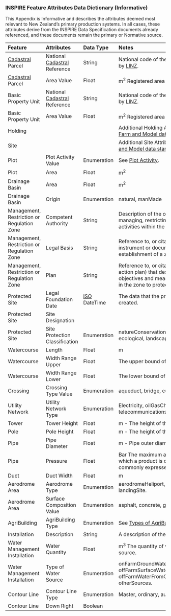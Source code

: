 ### INSPIRE Feature Attributes Data Dictionary (Informative)

This Appendix is Informative and describes the attributes deemed most relevant to New Zealand’s primary production systems. In all cases, these attributes derive from the INSPIRE Data Specification documents already referenced, and these documents remain the primary or Normative source.  

Feature | Attributes | Data Type | Notes
:------ | :--------- | :-------- | :----
[Cadastral](FFADS_Definitions-and-Abbreviations.md#Definitions-and-Abbreviations) Parcel | National [Cadastral](FFADS_Definitions-and-Abbreviations.md#Definitions-and-Abbreviations) Reference | String | National code of the [cadastral](FFADS_Definitions-and-Abbreviations.md#Definitions-and-Abbreviations) parcel as recorded by [LINZ](https://data.linz.govt.nz/layer/772-nz-primary-parcels/).
[Cadastral](FFADS_Definitions-and-Abbreviations.md#Definitions-and-Abbreviations) Parcel | Area Value | Float | m<sup>2</sup> Registered area value
Basic Property Unit	| National [Cadastral](FFADS_Definitions-and-Abbreviations.md#Definitions-and-Abbreviations) Reference | String | National code of the [cadastral](FFADS_Definitions-and-Abbreviations.md#Definitions-and-Abbreviations) parcel as recorded by [LINZ](https://data.linz.govt.nz/layer/772-nz-primary-parcels/).
Basic Property Unit	| Area Value | Float |  m<sup>2</sup> Registered area value
Holding | | | Additional Holding Attributes are defined in the [Farm and Model data standard](https://github.com/Datalinker-Org/Farm-Data-Standards/blob/master/Farm%20Model/README.md) as ‘Farm Entity’.
Site | | | Additional Site Attributes are defined in the [Farm and Model data standard](https://github.com/Datalinker-Org/Farm-Data-Standards/blob/master/Farm%20Model/README.md) as ‘Management Block’.
Plot | Plot Activity Value | Enumeration | See [Plot Activity](FFA_Enumeration-Lists.md#Plot-Activity-Value-Enumeration-List).
Plot | Area | Float |  m<sup>2</sup>
Drainage Basin | Area | Float | m<sup>2</sup>
Drainage Basin | Origin | Enumeration | natural, manMade
Management, Restriction or Regulation Zone | Competent Authority | String |  Description of the organisation(s) responsible for managing, restricting or regulating measures or activities within the zone.
Management, Restriction or Regulation Zone | Legal Basis | String | Reference to, or citation of the legislative instrument or document that required the establishment of a zone. 
Management, Restriction or Regulation Zone | Plan	| String | Reference to, or citation of a plan (management or action plan) that describes the environmental objectives and measures that shall be undertaken in the zone to protect the environment. 
Protected Site | Legal Foundation Date | [ISO](FFADS_Definitions-and-Abbreviations.md#Definitions-and-Abbreviations) DateTime | The data that the protected site was legally created.
Protected Site | Site Designation	| | 
Protected Site | Site Protection Classification | Enumeration | natureConservation, archaeological, cultural, ecological, landscape, environment, geological.
Watercourse | Length | Float | m
Watercourse | Width Range Upper | Float | The upper bound of width along its length.
Watercourse | Width Range Lower | Float | The lower bound of width along its length. 
Crossing | Crossing Type Value | Enumeration | aqueduct, bridge, culvert, siphon.
Utility Network | Utility Network Type | Enumeration | Electricity, oilGasChemical, sewer, water, thermal, telecommunications, crossTheme.
Tower | Tower Height | Float | m - The height of the tower.
Pole | Pole Height | Float | m - The height of the pole.
Pipe | Pipe Diameter | Float | m - Pipe outer diameter.
Pipe | Pressure | Float | Bar The maximum allowable operating pressure at which a product is conveyed through a pipe, commonly expressed in “bar”.
Duct | Duct Width | Float | m
Aerodrome Area | Aerodrome Type | Enumeration | aerodromeHeliport, aerodromeOnly,  heliportOnly, landingSite.
Aerodrome Area | Surface Composition Value | Enumeration | asphalt, concrete, grass
AgriBuilding | AgriBuilding Type | Enumeration | See [Types of AgriBuildings](FFA_Enumeration-Lists.md#Plot-Activity-Value-Enumeration-List) for valid values.
Installation | Description	| String | A description of the facility.
Water Management Installation | Water Quantity | Float | m<sup>3</sup> The quantity of water given by the water source.
Water Management Installation | Type of Water Source	| Enumeration | onFarmGroundWater, onFarmSurfaceWater, offFarmSurfaceWater, offFarmWaterFromCommonWaterSupplyNetworks, otherSources.
Contour Line | Contour Line Type | Enumeration | Master, ordinary, auxiliary.
Contour Line | Down Right | Boolean
